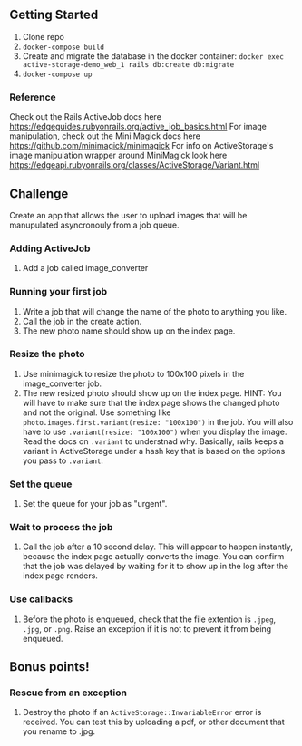 ## Getting Started
1. Clone repo
2. `docker-compose build`
3. Create and migrate the database in the docker container: `docker exec active-storage-demo_web_1 rails db:create db:migrate`
4. `docker-compose up`

### Reference
Check out the Rails ActiveJob docs here https://edgeguides.rubyonrails.org/active_job_basics.html
For image manipulation, check out the Mini Magick docs here https://github.com/minimagick/minimagick
For info on ActiveStorage's image manipulation wrapper around MiniMagick look here https://edgeapi.rubyonrails.org/classes/ActiveStorage/Variant.html

## Challenge
Create an app that allows the user to upload images that will be manupulated asyncronouly from a job queue.

### Adding ActiveJob
1. Add a job called image_converter

### Running your first job
1. Write a job that will change the name of the photo to anything you like.
2. Call the job in the create action.
3. The new photo name should show up on the index page.

### Resize the photo
1. Use minimagick to resize the photo to 100x100 pixels in the image_converter job.
2. The new resized photo should show up on the index page.
HINT: You will have to make sure that the index page shows the changed photo and not the original.
Use something like `photo.images.first.variant(resize: "100x100")` in the job.
You will also have to use `.variant(resize: "100x100")` when you display the image. Read the docs on `.variant` to understnad why. Basically, rails keeps a variant in ActiveStorage under a hash key that is based on the options you pass to `.variant`.

### Set the queue
1. Set the queue for your job as "urgent".

### Wait to process the job
1. Call the job after a 10 second delay. This will appear to happen instantly, because the index page actually converts the image. You can confirm that the job was delayed by waiting for it to show up in the log after the index page renders.

### Use callbacks
1. Before the photo is enqueued, check that the file extention is `.jpeg`, `.jpg`, or `.png`. Raise an exception if it is not to prevent it from being enqueued.

## Bonus points!
### Rescue from an exception
1. Destroy the photo if an `ActiveStorage::InvariableError` error is received. You can test this by uploading a pdf, or other document that you rename to .jpg.
